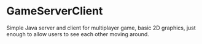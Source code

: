 GameServerClient
================

Simple Java server and client for multiplayer game, basic 2D graphics, just enough to allow users to see each other moving around.
